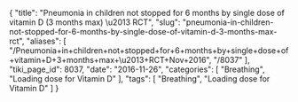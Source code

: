 {
    "title": "Pneumonia in children not stopped for 6 months by single dose of vitamin D (3 months max) \u2013 RCT",
    "slug": "pneumonia-in-children-not-stopped-for-6-months-by-single-dose-of-vitamin-d-3-months-max-rct",
    "aliases": [
        "/Pneumonia+in+children+not+stopped+for+6+months+by+single+dose+of+vitamin+D+3+months+max+\u2013+RCT+Nov+2016",
        "/8037"
    ],
    "tiki_page_id": 8037,
    "date": "2016-11-26",
    "categories": [
        "Breathing",
        "Loading dose for Vitamin D"
    ],
    "tags": [
        "Breathing",
        "Loading dose for Vitamin D"
    ]
}